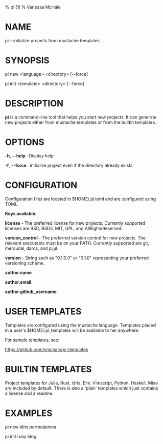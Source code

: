 % pi (1)
% Vanessa McHale

# NAME

pi - initialize projects from mustache templates

# SYNOPSIS

  pi new \<language\> \<directory\> [--force]

  pi init \<template\> \<directory\> [--force]

# DESCRIPTION

**pi** is a command-line tool that helps you start new projects. It can generate
new projects either from mustache templates or from the builtin templates.

# OPTIONS

**-h**, **--help**
:   Display help

**-f**, **--force**
:   Initialize project even if the directory already exists

# CONFIGURATION

Configuration files are located in $HOME/.pi.toml and are configured using TOML.

**Keys available:**

  **license** - The preferred license for new projects. Currently supported
  licenses are BSD, BSD3, MIT, GPL, and AllRightsReserved.

  **version_control** - The preferred version control for new projects. The
  relevant executable must be on your PATH. Currently supported are git,
  mercurial, darcs, and pijul.

  **version** - String such as "0.1.0.0" or "0.1.0" representing your preferred
  versioning scheme.

  **author.name**

  **author.email**

  **author.github_username**

# USER TEMPLATES

Templates are configured using the mustache language. Templates placed in a
user's $HOME/.pi_templates will be available to her anywhere.

For sample templates, see:

  https://github.com/vmchale/pi-templates

# BUILTIN TEMPLATES

Project templates for Julia, Rust, Idris, Elm, Vimscript, Python, Haskell, Miso
are included by default. There is also a 'plain' templates which just contains a
license and a readme.

# EXAMPLES

pi new idris permutations

pi init ruby blog
